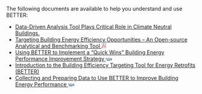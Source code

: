The following documents are available to help you understand and use BETTER:

- [Data-Driven Analysis Tool Plays Critical Role in Climate Neutral Buildings.](https://eta.lbl.gov/publications/data-driven-analysis-tool-plays)
- [Targeting Building Energy Efficiency Opportunities – An Open-source Analytical and Benchmarking Tool ![PDF](/assets/images/icon_pdf.gif)](https://better.lbl.gov/media/template/ASHRAE_conference_paper.pdf)
- [Using BETTER to Implement a “Quick Wins” Building Energy Performance Improvement Strategy ![video](/assets/images/icon_video.gif)](https://www.youtube.com/watch?v=Hmql1czkhXE)
- [Introduction to the Building Efficiency Targeting Tool for Energy Retrofits (BETTER)](https://attendee.gotowebinar.com/recording/5130560257504060939)
- [Collecting and Preparing Data to Use BETTER to Improve Building Energy Performance ![video](/assets/images/icon_video.gif)](https://www.youtube.com/watch?v=Z7DbIRSRGUc&feature=youtu.be)
<!-- - [Marketing Snapshot](link_coming_soon) -->

